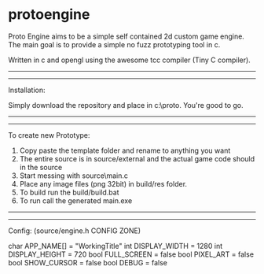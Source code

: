 # protoengine

Proto Engine aims to be a simple self contained 2d custom game engine. 
The main goal is to provide a simple no fuzz prototyping tool in c.

Written in c and opengl using the awesome tcc compiler (Tiny C compiler).

------------------------------------------------------------------------------------------
------------------------------------------------------------------------------------------
Installation:

Simply download the repository and place in c:\proto. You're good to go.

------------------------------------------------------------------------------------------
------------------------------------------------------------------------------------------

To create new Prototype:

1. Copy paste the template folder and rename to anything you want
2. The entire source is in source/external and the actual game code should in the source
3. Start messing with source\main.c
4. Place any image files (png 32bit) in build/res folder.
5. To build run the build/build.bat
6. To run call the generated main.exe

------------------------------------------------------------------------------------------
------------------------------------------------------------------------------------------

Config: (source/engine.h CONFIG ZONE)

char APP_NAME[] = "WorkingTitle"
int DISPLAY_WIDTH = 1280
int DISPLAY_HEIGHT = 720
bool FULL_SCREEN = false
bool PIXEL_ART = false
bool SHOW_CURSOR = false
bool DEBUG = false
